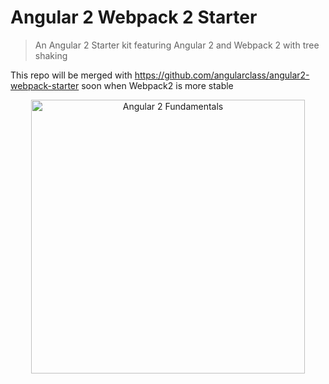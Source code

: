 # Angular 2 Webpack 2 Starter
> An Angular 2 Starter kit featuring Angular 2 and Webpack 2 with tree shaking

This repo will be merged with https://github.com/angularclass/angular2-webpack-starter soon when Webpack2 is more stable


<p align="center">
  <a href="http://courses.angularclass.com/courses/angular-2-fundamentals" target="_blank">
    <img width="438" alt="Angular 2 Fundamentals" src="https://cloud.githubusercontent.com/assets/1016365/17200649/085798c6-543c-11e6-8ad0-2484f0641624.png">
  </a>
</p>
